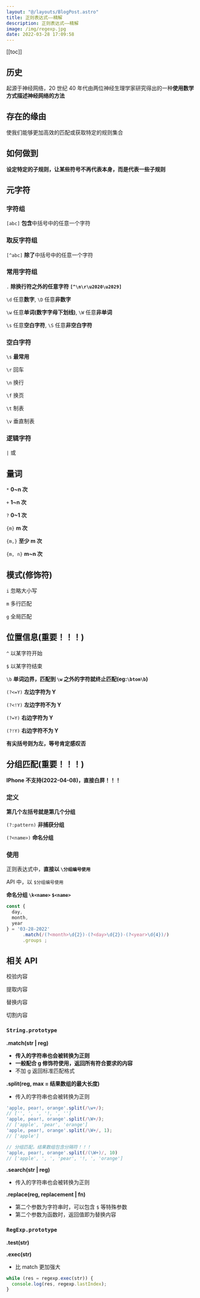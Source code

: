 ```yaml
---
layout: "@/layouts/BlogPost.astro"
title: 正则表达式——精解
description: 正则表达式——精解
image: /img/regexp.jpg
date: 2022-03-28 17:09:58
---
```


[[toc]]

## 历史

起源于神经网络，20 世纪 40 年代由两位神经生理学家研究得出的一种**使用数学方式描述神经网络的方法**

## 存在的缘由

使我们能够更加高效的匹配或获取特定的规则集合

## 如何做到

**设定特定的子规则，让某些符号不再代表本身，而是代表一些子规则**

## 元字符

### 字符组

`[abc]` **包含**中括号中的任意一个字符

### 取反字符组

`[^abc]` **除了**中括号中的任意一个字符


### 常用字符组

`.` **除换行符之外的任意字符 `[^\n\r\u2020\u2029]`**

`\d` 任意**数字**, `\D` 任意**非数字**

`\w` 任意**单词(数字字母下划线)**, `\W` 任意**非单词**

`\s` 任意**空白字符**, `\S` 任意**非空白字符**

### 空白字符

`\s` **最常用**

`\r` 回车

`\n` 换行

`\f` 换页

`\t` 制表

`\v` 垂直制表

### 逻辑字符

`|` 或

## 量词

`*` **0~n 次**

`+` **1~n 次**

`?` **0~1 次**

`{m}` **m 次**

`{m,}` **至少 m 次**

`{m, n}` **m~n 次**


## 模式(修饰符)

`i` 忽略大小写

`m` 多行匹配

`g` 全局匹配

## 位置信息(重要！！！)

`^` 以某字符开始

`$` 以某字符结束

`\b` **单词边界，匹配到 `\w` 之外的字符就终止匹配(eg:`\btom\b`)**

`(?<=Y)` **左边字符为 Y**

`(?<!Y)` **左边字符不为 Y**

`(?=Y)` **右边字符为 Y**

`(?!Y)` **右边字符不为 Y**

<n-alert type="info">**有尖括号则为左，等号肯定感叹否**</n-alert>

## 分组匹配(重要！！！)

<n-alert type="error">**IPhone 不支持(2022-04-08)，直接白屏！！！**</n-alert>

### 定义

**第几个左括号就是第几个分组**

`(?:pattern)` **非捕获分组**

`(?<name>)` **命名分组**

### 使用

正则表达式中，**直接以 `\分组编号使用`**

API 中，以 `$分组编号使用`

**命名分组 `\k<name>` `$<name>`**

```js
const {
  day,
  month,
  year
} = '03-28-2022'
      .match(/(?<month>\d{2})-(?<day>\d{2})-(?<year>\d{4})/)
      .groups ;
```

## 相关 API

校验内容

提取内容

替换内容

切割内容

### `String.prototype`

**.match(str | reg)**
- **传入的字符串也会被转换为正则**
- **一般配合 g 修饰符使用，返回所有符合要求的内容**
- 不加 g 返回标准匹配格式


**.split(reg, max = 结果数组的最大长度)**
- 传入的字符串也会被转换为正则

```js
'apple, pear!, orange'.split(/\w+/);
// ['', ', ', '!, ', '']
'apple, pear!, orange'.split(/\W+/);
// ['apple', 'pear', 'orange']
'apple, pear!, orange'.split(/\W+/, 1);
// ['apple']

// 分组匹配，结果数组包含分隔符！！！
'apple, pear!, orange'.split(/(\W+)/, 10)
// ['apple', ', ', 'pear', '!, ', 'orange']
```


**.search(str | reg)**
- 传入的字符串也会被转换为正则

**.replace(reg, replacement | fn)**
- 第二个参数为字符串时，可以包含 `$` 等特殊参数
- 第二个参数为函数时，返回值即为替换内容

### `RegExp.prototype`

**.test(str)**

**.exec(str)**
- 比 match 更加强大

```js
while (res = regexp.exec(str)) {
  console.log(res, regexp.lastIndex);
}
```